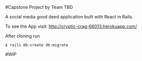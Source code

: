 #Capstone Project by Team TBD 

A social media good deed application built with React in Rails. 

To see the App visit:
http://cryptic-crag-66013.herokuapp.com/

After cloning run 
```
$ rails db:create db:migrate
```

#WIP


